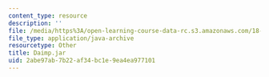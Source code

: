```yaml
---
content_type: resource
description: ''
file: /media/https%3A/open-learning-course-data-rc.s3.amazonaws.com/18-03sc-differential-equations-fall-2011/2abe97ab7b22af34bc1e9ea4ea977101_Daimp.jar
file_type: application/java-archive
resourcetype: Other
title: Daimp.jar
uid: 2abe97ab-7b22-af34-bc1e-9ea4ea977101
---
```

